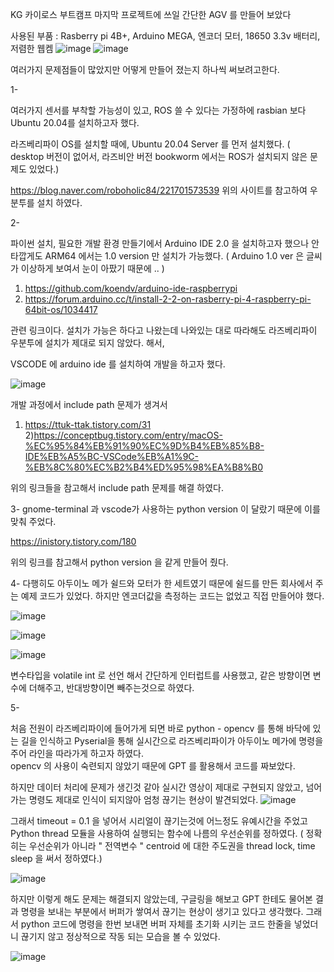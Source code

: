 KG 카이로스 부트캠프 마지막 프로젝트에 쓰일 간단한 AGV 를 만들어 보았다

사용된 부품 : Rasberry pi 4B+, Arduino MEGA, 엔코더 모터, 18650 3.3v 배터리, 저렴한 웹켐
![image](https://github.com/kroker22/arduino/assets/156269847/65693795-6f9a-4a2d-a85a-3167f519c861)
![image](https://github.com/kroker22/arduino/assets/156269847/1e18de5d-2ae0-497a-b19e-aeda55425d40)
  
여러가지 문제점들이 많았지만 어떻게 만들어 졌는지 하나씩 써보려고한다. 

1-

여러가지 센서를 부착할 가능성이 있고, ROS 쓸 수 있다는 가정하에 rasbian 보다 Ubuntu 20.04를 설치하고자 했다.

라즈베리파이 OS를 설치할 때에, Ubuntu 20.04 Server 를 먼저 설치했다. 
( desktop 버전이 없어서, 라즈비안 버전 bookworm 에서는 ROS가 설치되지 않은 문제도 있었다.)

https://blog.naver.com/roboholic84/221701573539
위의 사이트를 참고하여 우분투를 설치 하였다.


2-

파이썬 설치, 필요한 개발 환경 만들기에서 Arduino IDE 2.0 을 설치하고자 했으나 안타깝게도 ARM64 에서는 1.0 version 만 설치가 가능했다.
( Arduino 1.0 ver 은 글씨가 이상하게 보여서 눈이 아팠기 때문에 .. )
  1) https://github.com/koendv/arduino-ide-raspberrypi
  2) https://forum.arduino.cc/t/install-2-2-on-rasberry-pi-4-raspberry-pi-64bit-os/1034417

관련 링크이다. 설치가 가능은 하다고 나왔는데 나와있는 대로 따라해도 라즈베리파이 우분투에 설치가 제대로 되지 않았다.
해서,

VSCODE 에 arduino ide 를 설치하여 개발을 하고자 했다.

![image](https://github.com/kroker22/arduino/assets/156269847/874a290a-67bb-4a83-94a6-14d77da69ab5)

개발 과정에서  include path 문제가 생겨서 

  1) https://ttuk-ttak.tistory.com/31
  2)https://conceptbug.tistory.com/entry/macOS-%EC%95%84%EB%91%90%EC%9D%B4%EB%85%B8-IDE%EB%A5%BC-VSCode%EB%A1%9C-%EB%8C%80%EC%B2%B4%ED%95%98%EA%B8%B0

위의 링크들을 참고해서 include path 문제를 해결 하였다.



3-
gnome-terminal 과 vscode가 사용하는 python version 이 달랐기 때문에 이를 맞춰 주었다.

https://inistory.tistory.com/180

위의 링크를 참고해서 python version 을 같게 만들어 줬다.



4-
다행히도 아두이노 메가 쉴드와 모터가 한 세트였기 때문에 쉴드를 만든 회사에서 주는 예제 코드가 있었다.
하지만 엔코더값을 측정하는 코드는 없었고 직접 만들어야 했다. 

 ![image](https://github.com/kroker22/arduino/assets/156269847/71307680-edc8-4087-bd86-6cafb379381b)

![image](https://github.com/kroker22/arduino/assets/156269847/883d6f9e-cccc-426f-a6f2-880a02e223ce)

![image](https://github.com/kroker22/arduino/assets/156269847/c851b588-1905-46f3-a183-d29ccdc02ee6)

변수타입을 volatile int 로 선언 해서
간단하게 인터럽트를 사용했고, 같은 방향이면 변수에 더해주고, 반대방향이면 빼주는것으로 하였다.


5-

처음 전원이 라즈베리파이에 들어가게 되면 바로 python - opencv 를 통해 바닥에 있는 길을 인식하고
Pyserial을 통해 실시간으로 라즈베리파이가 아두이노 메가에 명령을 주어 라인을 따라가게 하고자 하였다.  
opencv 의 사용이 숙련되지 않았기 때문에 GPT 를 활용해서 코드를 짜보았다. 

하지만 데이터 처리에 문제가 생긴것 같아 실시간 영상이 제대로 구현되지 않았고, 넘어가는 명령도 제대로 인식이 되지않아
엄청 끊기는 현상이 발견되었다.
![image](https://github.com/kroker22/arduino/assets/156269847/a4dcb5ac-cd09-4e43-a6af-e794dd5c3a72)

그래서 timeout = 0.1 을 넣어서 시리얼이 끊기는것에 어느정도 유예시간을 주었고
Python thread 모듈을 사용하여 실행되는 함수에 나름의 우선순위를 정하였다.
( 정확히는 우선순위가 아니라 " 전역변수 " centroid 에 대한 주도권을 thread lock, time sleep 을 써서 정하였다.)


![image](https://github.com/kroker22/arduino/assets/156269847/e8e173d9-936d-4965-b147-cc396eb484f0)

하지만 이렇게 해도 문제는 해결되지 않았는데, 구글링을 해보고 GPT 한테도 물어본 결과
명령을 보내는 부분에서 버퍼가 쌓여서 끊기는 현상이 생기고 있다고 생각했다. 
그래서 python 코드에 명령을 한번 보내면 버퍼 자체를 초기화 시키는 코드 한줄을 넣었더니 끊기지 않고 정상적으로 작동 되는 모습을 볼 수 있었다.

![image](https://github.com/kroker22/arduino/assets/156269847/dba69be2-2866-4b36-9ceb-d366a2141d14)

